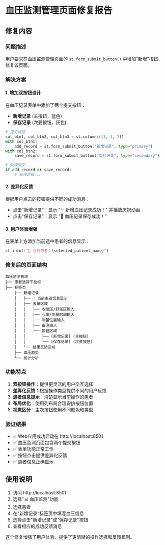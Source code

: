 # 血压监测管理页面修复报告

## 修复内容

### 问题描述
用户要求在血压监测管理页面的 `st.form_submit_button()` 中增加"新增"按钮，修复该页面。

### 解决方案

#### 1. 增加双按钮设计
在血压记录表单中添加了两个提交按钮：
- **新增记录** (主按钮，蓝色)
- **保存记录** (次要按钮，灰色)

```python
# 提交按钮
col_btn1, col_btn2, col_btn3 = st.columns([1, 1, 2])
with col_btn1:
    add_record = st.form_submit_button("新增记录", type="primary")
with col_btn2:
    save_record = st.form_submit_button("保存记录", type="secondary")

# 处理提交
if add_record or save_record:
    # 处理逻辑...
```

#### 2. 差异化反馈
根据用户点击的按钮提供不同的成功消息：
- 点击"新增记录"：显示 "✨ 新增血压记录成功！" 并播放庆祝动画
- 点击"保存记录"：显示 "💾 血压记录保存成功！"

#### 3. 用户体验增强
在表单上方添加当前选中患者的信息显示：
```python
st.info(f"👥 当前患者：{selected_patient_name}")
```

### 修复后的页面结构

```
血压监测管理
├── 患者选择下拉框
├── 标签页
    ├── 新增记录
    │   ├── 👥 当前患者信息显示
    │   ├── 表单区域
    │   │   ├── 收缩压/舒张压输入
    │   │   ├── 心率/测量时间输入  
    │   │   ├── 测量位置输入
    │   │   ├── 备注输入
    │   │   └── 按钮区域
    │   │       ├── [新增记录] (主按钮)
    │   │       └── [保存记录] (次要按钮)
    │   └── 结果反馈区域
    ├── 血压趋势
    └── 统计分析
```

### 功能特点

1. **双按钮操作**：提供更灵活的用户交互选择
2. **差异化反馈**：根据操作类型提供不同的用户反馈
3. **患者信息提示**：清楚显示当前操作的患者
4. **布局优化**：使用列布局合理安排按钮位置
5. **视觉区分**：主次按钮使用不同颜色和类型

### 验证结果

- ✅ Web应用成功启动在 http://localhost:8501
- ✅ 血压监测页面包含两个提交按钮
- ✅ 表单功能正常工作
- ✅ 按钮点击提供差异化反馈
- ✅ 患者信息正确显示

## 使用说明

1. 访问 http://localhost:8501
2. 选择"📊 血压监测"功能
3. 选择患者
4. 在"新增记录"标签页中填写血压信息
5. 选择点击"新增记录"或"保存记录"按钮
6. 查看相应的成功反馈消息

这个修复增强了用户体验，提供了更清晰的操作选择和反馈机制。